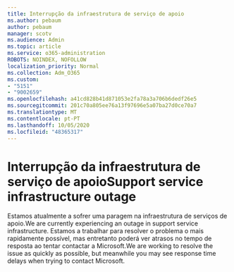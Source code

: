 ```yaml
---
title: Interrupção da infraestrutura de serviço de apoio
ms.author: pebaum
author: pebaum
manager: scotv
ms.audience: Admin
ms.topic: article
ms.service: o365-administration
ROBOTS: NOINDEX, NOFOLLOW
localization_priority: Normal
ms.collection: Adm_O365
ms.custom:
- "5151"
- "9002659"
ms.openlocfilehash: a41cd828b41d871053e2fa78a3a706b6dedf26e5
ms.sourcegitcommit: 201c70a805ee76a13f97696e5a07ba27d0ce70a7
ms.translationtype: MT
ms.contentlocale: pt-PT
ms.lasthandoff: 10/05/2020
ms.locfileid: "48365317"
---
```

# <a name="support-service-infrastructure-outage"></a><span data-ttu-id="b21f4-102">Interrupção da infraestrutura de serviço de apoio</span><span class="sxs-lookup"><span data-stu-id="b21f4-102">Support service infrastructure outage</span></span>

<span data-ttu-id="b21f4-103">Estamos atualmente a sofrer uma paragem na infraestrutura de serviços de apoio.</span><span class="sxs-lookup"><span data-stu-id="b21f4-103">We are currently experiencing an outage in support service infrastructure.</span></span> <span data-ttu-id="b21f4-104">Estamos a trabalhar para resolver o problema o mais rapidamente possível, mas entretanto poderá ver atrasos no tempo de resposta ao tentar contactar a Microsoft.</span><span class="sxs-lookup"><span data-stu-id="b21f4-104">We are working to resolve the issue as quickly as possible, but meanwhile you may see response time delays when trying to contact Microsoft.</span></span>
